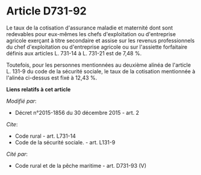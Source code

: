 # Article D731-92

Le taux de la cotisation d'assurance maladie et maternité  dont sont redevables pour eux-mêmes les chefs d'exploitation ou
d'entreprise agricole exerçant à titre secondaire et assise sur les revenus professionnels du chef d'exploitation ou
d'entreprise agricole ou sur l'assiette forfaitaire définis aux articles L. 731-14 à L. 731-21 est de 7,48 %. 

Toutefois, pour les personnes mentionnées au deuxième alinéa de l'article L. 131-9 du code de la sécurité sociale, le taux de
la cotisation mentionnée à l'alinéa ci-dessus est fixé à 12,43 %.

**Liens relatifs à cet article**

_Modifié par_:

  - Décret n°2015-1856 du 30 décembre 2015 - art. 2

_Cite_:

  - Code rural - art. L731-14
  - Code de la sécurité sociale. - art. L131-9

_Cité par_:

  - Code rural et de la pêche maritime - art. D731-93 (V)
